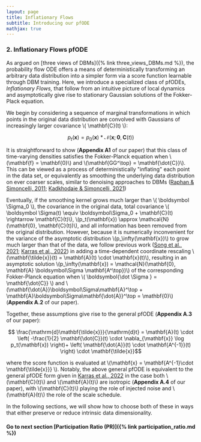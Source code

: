 ```yaml
---
layout: page
title: Inflationary Flows 
subtitle: Introducing our pfODE
mathjax: true
---
```


### 2. Inflationary Flows pfODE 

As argued on [three views of DBMs]({% link three_views_DBMs.md %}), the probability flow ODE offers a means of deterministically 
transforming an arbitrary data distribution into a simpler form via a score function learnable through DBM training. 
Here, we introduce a specialized class of pfODEs, <em> Inflationary Flows, </em> that follow from an intuitive picture 
of local dynamics and asymptotically give rise to stationary Gaussian solutions of the Fokker-Plack equation. 

We begin by considering a sequence of marginal transformations in which points in the original data distribution are convolved with 
Gaussians of increasingly larger covariance \\( \mathbf{C}(t) \\):

$$ p_t(\mathbf{x}) = p_0(\mathbf{x}) * \mathcal{N}(\mathbf{x}; \mathbf{0}, \mathbf{C}(t)) $$ 

It is straightforward to show (<strong>Appendix A1</strong> of our paper) that this class of time-varying densities satisfies the Fokker-Planck equation
when \\(\mathbf{f} = \mathbf{0}\\) and \\(\mathbf{GG^\top} = \mathbf{\dot{C}}\\).
This can be viewed as a process of deterministically "inflating" each point in the data set, or equivalently as smoothing 
the underlying data distribution on ever coarser scales, similar to denoising approaches to DBMs ([Raphan & Simoncelli, 2011](https://www.cns.nyu.edu/pub/lcv/raphan10.pdf); [Kadkhodaie & Simoncelli, 2021](https://proceedings.neurips.cc/paper_files/paper/2021/file/6e28943943dbed3c7f82fc05f269947a-Paper.pdf)) 

Eventually, if the smoothing kernel grows much larger than \\( \boldsymbol \Sigma_0 \\), the covariance in the original data, 
total covariance \\( \boldsymbol \Sigma(t) \equiv \boldsymbol\Sigma_0 + \mathbf{C}(t) \rightarrow \mathbf{C}(t)\\), 
\\(p_t(\mathbf{x}) \approx \mathcal{N}(\mathbf{0}, \mathbf{C}(t))\\), and all information has been removed from the original distribution. 
However, because it is numerically inconvenient for the variance of the asymptotic distribution \\(p_\infty(\mathbf{x})\\) to grow much larger 
than that of the data, we follow previous work ([Song et al., 2021](https://arxiv.org/pdf/2011.13456); [Karras et al., 2022](https://arxiv.org/pdf/2206.00364)) 
in adding a time-dependent coordinate rescaling \\(\mathbf{\tilde{x}}(t) = \mathbf{A}(t) \cdot \mathbf{x}(t)\\), 
resulting in an asymptotic solution \\(p_\infty(\mathbf{x}) = \mathcal{N}(\mathbf{0}, \mathbf{A} \boldsymbol\Sigma \mathbf{A^\top})\\) 
of the corresponding Fokker-Planck equation when \\( \boldsymbol{\dot \Sigma } = \mathbf{\dot{C}} \\) and 
\\(\mathbf{\dot{A}}\boldsymbol\Sigma\mathbf{A}^\top + \mathbf{A}\boldsymbol\Sigma\mathbf{\dot{A}}^\top = \mathbf{0}\\) (<strong>Appendix A.2</strong> of our paper). 

Together, these assumptions give rise to the general pfODE (<strong>Appendix A.3</strong> of our paper):

$$ \frac{\mathrm{d}\mathbf{\tilde{x}}}{\mathrm{d}t} = \mathbf{A}(t) \cdot \left( -\frac{1}{2} \mathbf{\dot{C}}(t) \cdot \nabla_{\mathbf{x}} \log p_t(\mathbf{x}) \right)+ \left( \mathbf{\dot{A}}(t) \cdot \mathbf{A^{-1}}(t) \right) \cdot \mathbf{\tilde{x}}$$

where the score function is evaluated at \\(\mathbf{x} = \mathbf{A^{-1}\cdot \mathbf{\tilde{x}}} \\).
Notably, the above general pfODE is equivalent to the general pfODE form given in [Karras et al., 2022](https://arxiv.org/pdf/2206.00364)
in the case both \\(\mathbf{C}(t)\\) and \\(\mathbf{A}(t)\\) are isotropic (<strong>Appendix A.4</strong> of our paper),
with \\(\mathbf{C}(t)\\) playing the role of injected noise and \\(\mathbf{A}(t)\\) the role of the scale schedule. 

In the following sections, we will show how to choose both of these in ways that either preserve or reduce intrinsic data dimensionality.

#### Go to next section [Participation Ratio (PR)]({% link participation_ratio.md %})



